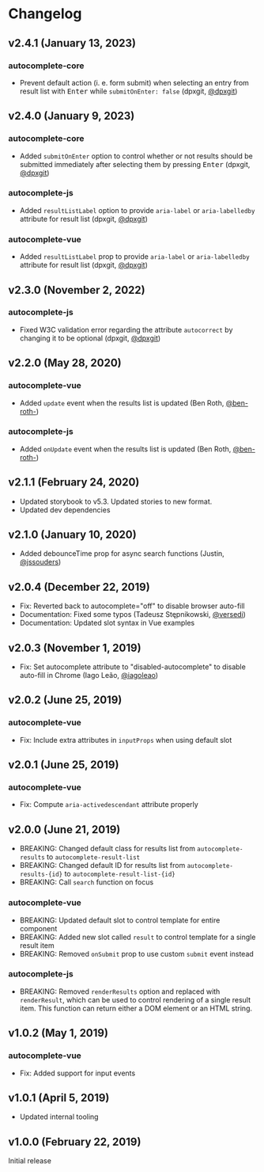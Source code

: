 # Changelog

## v2.4.1 (January 13, 2023)

### autocomplete-core

- Prevent default action (i. e. form submit) when selecting an entry from result list with <kbd>Enter</kbd> while `submitOnEnter: false` (dpxgit, [@dpxgit](https://github.com/dpxgit))

## v2.4.0 (January 9, 2023)

### autocomplete-core

- Added `submitOnEnter` option to control whether or not results should be submitted immediately after selecting them by pressing <kbd>Enter</kbd> (dpxgit, [@dpxgit](https://github.com/dpxgit))

### autocomplete-js

- Added `resultListLabel` option to provide `aria-label` or `aria-labelledby` attribute for result list (dpxgit, [@dpxgit](https://github.com/dpxgit))

### autocomplete-vue

- Added `resultListLabel` prop to provide `aria-label` or `aria-labelledby` attribute for result list (dpxgit, [@dpxgit](https://github.com/dpxgit))

## v2.3.0 (November 2, 2022)

### autocomplete-js

- Fixed W3C validation error regarding the attribute `autocorrect` by changing it to be optional (dpxgit, [@dpxgit](https://github.com/dpxgit))

## v2.2.0 (May 28, 2020)

### autocomplete-vue

- Added `update` event when the results list is updated (Ben Roth, [@ben-roth-](https://github.com/ben-roth-))

### autocomplete-js

- Added `onUpdate` event when the results list is updated (Ben Roth, [@ben-roth-](https://github.com/ben-roth-))

## v2.1.1 (February 24, 2020)

- Updated storybook to v5.3. Updated stories to new format.
- Updated dev dependencies

## v2.1.0 (January 10, 2020)

- Added debounceTime prop for async search functions (Justin, [@jssouders](https://github.com/jssouders))

## v2.0.4 (December 22, 2019)

- Fix: Reverted back to autocomplete="off" to disable browser auto-fill
- Documentation: Fixed some typos (Tadeusz Stępnikowski, [@versedi](https://github.com/versedi))
- Documentation: Updated slot syntax in Vue examples

## v2.0.3 (November 1, 2019)

- Fix: Set autocomplete attribute to "disabled-autocomplete" to disable auto-fill in Chrome (Iago Leão, [@iagoleao](https://github.com/iagoleao))

## v2.0.2 (June 25, 2019)

### autocomplete-vue

- Fix: Include extra attributes in `inputProps` when using default slot

## v2.0.1 (June 25, 2019)

### autocomplete-vue

- Fix: Compute `aria-activedescendant` attribute properly

## v2.0.0 (June 21, 2019)

- BREAKING: Changed default class for results list from `autocomplete-results` to `autocomplete-result-list`
- BREAKING: Changed default ID for results list from `autocomplete-results-{id}` to `autocomplete-result-list-{id}`
- BREAKING: Call `search` function on focus

### autocomplete-vue

- BREAKING: Updated default slot to control template for entire component
- BREAKING: Added new slot called `result` to control template for a single result item
- BREAKING: Removed `onSubmit` prop to use custom `submit` event instead

### autocomplete-js

- BREAKING: Removed `renderResults` option and replaced with `renderResult`, which can be used to control rendering of a single result item. This function can return either a DOM element or an HTML string.

## v1.0.2 (May 1, 2019)

### autocomplete-vue

- Fix: Added support for input events

## v1.0.1 (April 5, 2019)

- Updated internal tooling

## v1.0.0 (February 22, 2019)

Initial release
